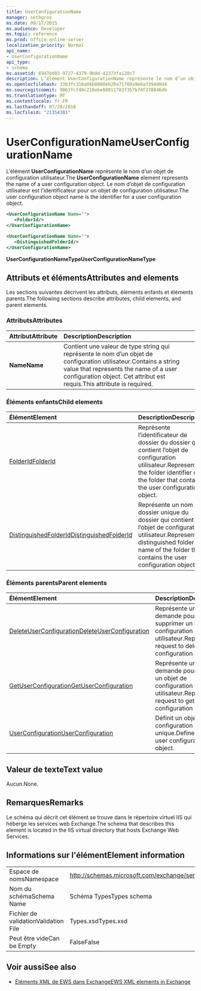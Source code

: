 ```yaml
---
title: UserConfigurationName
manager: sethgros
ms.date: 09/17/2015
ms.audience: Developer
ms.topic: reference
ms.prod: office-online-server
localization_priority: Normal
api_name:
- UserConfigurationName
api_type:
- schema
ms.assetid: 6947dd03-9727-4379-9b9d-42373fa120c7
description: L’élément UserConfigurationName représente le nom d’un objet de configuration utilisateur. Le nom d’objet de configuration utilisateur est l’identificateur pour un objet de configuration utilisateur.
ms.openlocfilehash: 33b3fc316a06b8088eb20a71788a9e6a3394d0d4
ms.sourcegitcommit: 9061fcf40c218ebe88911783f357b7df278846db
ms.translationtype: MT
ms.contentlocale: fr-FR
ms.lasthandoff: 07/28/2018
ms.locfileid: "21354301"
---
```

# <a name="userconfigurationname"></a><span data-ttu-id="de4c3-104">UserConfigurationName</span><span class="sxs-lookup"><span data-stu-id="de4c3-104">UserConfigurationName</span></span>

<span data-ttu-id="de4c3-105">L’élément **UserConfigurationName** représente le nom d’un objet de configuration utilisateur.</span><span class="sxs-lookup"><span data-stu-id="de4c3-105">The **UserConfigurationName** element represents the name of a user configuration object.</span></span> <span data-ttu-id="de4c3-106">Le nom d’objet de configuration utilisateur est l’identificateur pour un objet de configuration utilisateur.</span><span class="sxs-lookup"><span data-stu-id="de4c3-106">The user configuration object name is the identifier for a user configuration object.</span></span> 
  
```XML
<UserConfigurationName Name="">
   <FolderId/>
</UserConfigurationName>
```

```XML
<UserConfigurationName Name="">
   <DistinguishedFolderId/> 
</UserConfigurationName>
```

<span data-ttu-id="de4c3-107">**UserConfigurationNameType**</span><span class="sxs-lookup"><span data-stu-id="de4c3-107">**UserConfigurationNameType**</span></span>

## <a name="attributes-and-elements"></a><span data-ttu-id="de4c3-108">Attributs et éléments</span><span class="sxs-lookup"><span data-stu-id="de4c3-108">Attributes and elements</span></span>

<span data-ttu-id="de4c3-109">Les sections suivantes décrivent les attributs, éléments enfants et éléments parents.</span><span class="sxs-lookup"><span data-stu-id="de4c3-109">The following sections describe attributes, child elements, and parent elements.</span></span>
  
### <a name="attributes"></a><span data-ttu-id="de4c3-110">Attributs</span><span class="sxs-lookup"><span data-stu-id="de4c3-110">Attributes</span></span>

|<span data-ttu-id="de4c3-111">**Attribut**</span><span class="sxs-lookup"><span data-stu-id="de4c3-111">**Attribute**</span></span>|<span data-ttu-id="de4c3-112">**Description**</span><span class="sxs-lookup"><span data-stu-id="de4c3-112">**Description**</span></span>|
|:-----|:-----|
|<span data-ttu-id="de4c3-113">**Name**</span><span class="sxs-lookup"><span data-stu-id="de4c3-113">**Name**</span></span> <br/> |<span data-ttu-id="de4c3-114">Contient une valeur de type string qui représente le nom d’un objet de configuration utilisateur.</span><span class="sxs-lookup"><span data-stu-id="de4c3-114">Contains a string value that represents the name of a user configuration object.</span></span> <span data-ttu-id="de4c3-115">Cet attribut est requis.</span><span class="sxs-lookup"><span data-stu-id="de4c3-115">This attribute is required.</span></span>  <br/> |
   
### <a name="child-elements"></a><span data-ttu-id="de4c3-116">Éléments enfants</span><span class="sxs-lookup"><span data-stu-id="de4c3-116">Child elements</span></span>

|<span data-ttu-id="de4c3-117">**Élément**</span><span class="sxs-lookup"><span data-stu-id="de4c3-117">**Element**</span></span>|<span data-ttu-id="de4c3-118">**Description**</span><span class="sxs-lookup"><span data-stu-id="de4c3-118">**Description**</span></span>|
|:-----|:-----|
|[<span data-ttu-id="de4c3-119">FolderId</span><span class="sxs-lookup"><span data-stu-id="de4c3-119">FolderId</span></span>](folderid.md) <br/> |<span data-ttu-id="de4c3-120">Représente l’identificateur de dossier du dossier qui contient l’objet de configuration utilisateur.</span><span class="sxs-lookup"><span data-stu-id="de4c3-120">Represents the folder identifier of the folder that contains the user configuration object.</span></span>  <br/> |
|[<span data-ttu-id="de4c3-121">DistinguishedFolderId</span><span class="sxs-lookup"><span data-stu-id="de4c3-121">DistinguishedFolderId</span></span>](distinguishedfolderid.md) <br/> |<span data-ttu-id="de4c3-122">Représente un nom de dossier unique du dossier qui contient l’objet de configuration utilisateur.</span><span class="sxs-lookup"><span data-stu-id="de4c3-122">Represents a distinguished folder name of the folder that contains the user configuration object.</span></span>  <br/> |
   
### <a name="parent-elements"></a><span data-ttu-id="de4c3-123">Éléments parents</span><span class="sxs-lookup"><span data-stu-id="de4c3-123">Parent elements</span></span>

|<span data-ttu-id="de4c3-124">**Élément**</span><span class="sxs-lookup"><span data-stu-id="de4c3-124">**Element**</span></span>|<span data-ttu-id="de4c3-125">**Description**</span><span class="sxs-lookup"><span data-stu-id="de4c3-125">**Description**</span></span>|
|:-----|:-----|
|[<span data-ttu-id="de4c3-126">DeleteUserConfiguration</span><span class="sxs-lookup"><span data-stu-id="de4c3-126">DeleteUserConfiguration</span></span>](deleteuserconfiguration.md) <br/> |<span data-ttu-id="de4c3-127">Représente une demande pour supprimer un objet de configuration utilisateur.</span><span class="sxs-lookup"><span data-stu-id="de4c3-127">Represents a request to delete a user configuration object.</span></span>  <br/> |
|[<span data-ttu-id="de4c3-128">GetUserConfiguration</span><span class="sxs-lookup"><span data-stu-id="de4c3-128">GetUserConfiguration</span></span>](getuserconfiguration.md) <br/> |<span data-ttu-id="de4c3-129">Représente une demande pour obtenir un objet de configuration utilisateur.</span><span class="sxs-lookup"><span data-stu-id="de4c3-129">Represents a request to get a user configuration object.</span></span>  <br/> |
|[<span data-ttu-id="de4c3-130">UserConfiguration</span><span class="sxs-lookup"><span data-stu-id="de4c3-130">UserConfiguration</span></span>](userconfiguration.md) <br/> |<span data-ttu-id="de4c3-131">Définit un objet de configuration utilisateur unique.</span><span class="sxs-lookup"><span data-stu-id="de4c3-131">Defines a single user configuration object.</span></span>  <br/> |
   
## <a name="text-value"></a><span data-ttu-id="de4c3-132">Valeur de texte</span><span class="sxs-lookup"><span data-stu-id="de4c3-132">Text value</span></span>

<span data-ttu-id="de4c3-133">Aucun.</span><span class="sxs-lookup"><span data-stu-id="de4c3-133">None.</span></span>
  
## <a name="remarks"></a><span data-ttu-id="de4c3-134">Remarques</span><span class="sxs-lookup"><span data-stu-id="de4c3-134">Remarks</span></span>

<span data-ttu-id="de4c3-135">Le schéma qui décrit cet élément se trouve dans le répertoire virtuel IIS qui héberge les services web Exchange.</span><span class="sxs-lookup"><span data-stu-id="de4c3-135">The schema that describes this element is located in the IIS virtual directory that hosts Exchange Web Services.</span></span>
  
## <a name="element-information"></a><span data-ttu-id="de4c3-136">Informations sur l'élément</span><span class="sxs-lookup"><span data-stu-id="de4c3-136">Element information</span></span>

|||
|:-----|:-----|
|<span data-ttu-id="de4c3-137">Espace de noms</span><span class="sxs-lookup"><span data-stu-id="de4c3-137">Namespace</span></span>  <br/> |http://schemas.microsoft.com/exchange/services/2006/types  <br/> |
|<span data-ttu-id="de4c3-138">Nom du schéma</span><span class="sxs-lookup"><span data-stu-id="de4c3-138">Schema Name</span></span>  <br/> |<span data-ttu-id="de4c3-139">Schéma Types</span><span class="sxs-lookup"><span data-stu-id="de4c3-139">Types schema</span></span>  <br/> |
|<span data-ttu-id="de4c3-140">Fichier de validation</span><span class="sxs-lookup"><span data-stu-id="de4c3-140">Validation File</span></span>  <br/> |<span data-ttu-id="de4c3-141">Types.xsd</span><span class="sxs-lookup"><span data-stu-id="de4c3-141">Types.xsd</span></span>  <br/> |
|<span data-ttu-id="de4c3-142">Peut être vide</span><span class="sxs-lookup"><span data-stu-id="de4c3-142">Can be Empty</span></span>  <br/> |<span data-ttu-id="de4c3-143">False</span><span class="sxs-lookup"><span data-stu-id="de4c3-143">False</span></span>  <br/> |
   
## <a name="see-also"></a><span data-ttu-id="de4c3-144">Voir aussi</span><span class="sxs-lookup"><span data-stu-id="de4c3-144">See also</span></span>

- [<span data-ttu-id="de4c3-145">Éléments XML de EWS dans Exchange</span><span class="sxs-lookup"><span data-stu-id="de4c3-145">EWS XML elements in Exchange</span></span>](ews-xml-elements-in-exchange.md)


